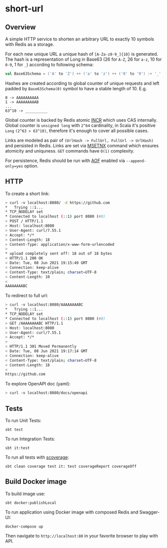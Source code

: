 short-url
=============

## Overview

A simple HTTP service to shorten an arbitrary URL to exactly 10 symbols with Redis as a storage.

For each new unique URL a unique hash of `[A-Za-z0-9_]{10}` is generated. The hash is a representation of Long in Base63 (26 for `A-Z`, 26 for `a-z`, 10 for `0-9`, 1 for `_`) according to following schema:

```scala
val Base63Schema = ('A' to 'Z') ++ ('a' to 'z') ++ ('0' to '9') :+ '_'
```

Hashes are created according to global counter of unique requests and left padded by `Base63Schema(0)` symbol to have a
stable length of 10. E.g.

```
0 -> AAAAAAAAAA 
1 -> AAAAAAAAAB
...
63^10 -> __________ 
```

Global counter is backed by Redis atomic [INCR](https://redis.io/commands/INCR) which uses CAS internally. Global
counter is `unsigned long` with `2^64` cardinality, in Scala it's positive `Long` `(2^63 > 63^10)`, therefore it's enough to cover
all possible cases.

Links are modeled as pair of `(UrlHash -> FullUrl, FullUrl -> UrlHash)` and persisted in Redis. Links are set
via [MSETNX](https://redis.io/commands/msetnx) command which ensures atomicity and uniquness.
`GET` commands have `O(1)` complexity. 

For persistence, Redis should be run with [AOF](https://redis.io/topics/persistence#aof-advantages) enabled
via `--append-only=yes` option.

## HTTP
To create a short link:
```bash
> curl -v localhost:8080/ -d https://github.com
*   Trying ::1...
* TCP_NODELAY set
* Connected to localhost (::1) port 8080 (#0)
> POST / HTTP/1.1
> Host: localhost:8080
> User-Agent: curl/7.55.1
> Accept: */*
> Content-Length: 18
> Content-Type: application/x-www-form-urlencoded
>
* upload completely sent off: 18 out of 18 bytes
< HTTP/1.1 200 OK
< Date: Tue, 08 Jun 2021 19:15:49 GMT
< Connection: keep-alive
< Content-Type: text/plain; charset=UTF-8
< Content-Length: 10
<
AAAAAAAABC
```

To redirect to full url:
```bash 
> curl -v localhost:8080/AAAAAAAABC
*   Trying ::1...
* TCP_NODELAY set
* Connected to localhost (::1) port 8080 (#0)
> GET /AAAAAAAABC HTTP/1.1
> Host: localhost:8080
> User-Agent: curl/7.55.1
> Accept: */*
>
< HTTP/1.1 301 Moved Permanently
< Date: Tue, 08 Jun 2021 19:17:14 GMT
< Connection: keep-alive
< Content-Type: text/plain; charset=UTF-8
< Content-Length: 18
<
https://github.com
```

To explore OpenAPI doc (yaml):
```bash
> curl -v localhost:8080/docs/openapi
````

## Tests

To run Unit Tests:

```
sbt test
```

To run Integration Tests:

```
sbt it:test
```

To run all tests with [scoverage](https://github.com/scoverage/sbt-scoverage):

```
sbt clean coverage test it: test coverageReport coverageOff
```

## Build Docker image

To build image use:

```
sbt docker:publishLocal
```

To run application using Docker image with composed Redis and Swagger-UI:

```
docker-compose up
```

Then navigate to `http://localhost:80` in your favorite browser to play with API.